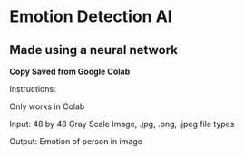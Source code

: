 # Emotion Detection AI

## Made using a neural network


**Copy Saved from Google Colab** 


Instructions:

Only works in Colab

Input: 48 by 48 Gray Scale Image, .jpg, .png, .jpeg file types 

Output: Emotion of person in image